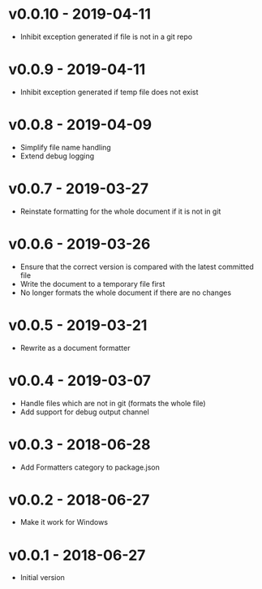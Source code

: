 # v0.0.10 - 2019-04-11
- Inhibit exception generated if file is not in a git repo

# v0.0.9 - 2019-04-11
- Inhibit exception generated if temp file does not exist

# v0.0.8 - 2019-04-09
- Simplify file name handling
- Extend debug logging

# v0.0.7 - 2019-03-27
- Reinstate formatting for the whole document if it is not in git

# v0.0.6 - 2019-03-26
- Ensure that the correct version is compared with the latest committed file
- Write the document to a temporary file first
- No longer formats the whole document if there are no changes

# v0.0.5 - 2019-03-21
- Rewrite as a document formatter

# v0.0.4 - 2019-03-07
- Handle files which are not in git (formats the whole file)
- Add support for debug output channel

# v0.0.3 - 2018-06-28
- Add Formatters category to package.json

# v0.0.2 - 2018-06-27
- Make it work for Windows

# v0.0.1 - 2018-06-27
- Initial version
